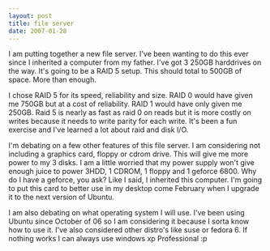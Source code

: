 ```yaml
---
layout: post
title: file server
date: 2007-01-28
---
```


I am putting together a new file server. I've been wanting to do this ever since I inherited a computer from my father. I've got 3 250GB harddrives on the way. It's going to be a RAID 5 setup. This should total to 500GB of space. More than enough. 

I chose RAID 5 for its speed, reliability and size. RAID 0 would have given me 750GB but at a cost of reliability. RAID 1 would have only given me 250GB. Raid 5 is nearly as fast as raid 0 on reads but it is more costly on writes because it needs to write parity for each write. It's been a fun exercise and I've learned a lot about raid and disk I/O.

I'm debating on a few other features of this file server. I am considering not including a graphics card, floppy or cdrom drive. This will give me more power to my 3 disks. I am a little worried that my power supply won't give enough juice to power 3HDD, 1 CDROM, 1 floppy and 1 geforce 6800. Why do I have a geforce, you ask? Like I said, I inherited this computer. I'm going to put this card to better use in my desktop come February when I upgrade it to the next version of Ubuntu.

I am also debating on what operating system I will use. I've been using Ubuntu since October of 06 so I am considering it because I sorta know how to use it. I've also considered other distro's like suse or fedora 6. If nothing works I can always use windows xp Professional :p
